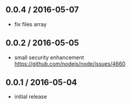 0.0.4 / 2016-05-07
------------------
- fix files array

0.0.2 / 2016-05-05
------------------
- small security enhancement https://github.com/nodejs/node/issues/4660

0.0.1 / 2016-05-04
------------------
- initial release
